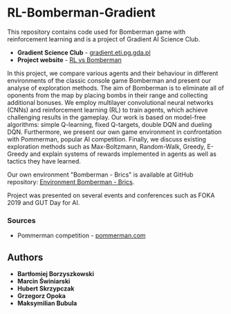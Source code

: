 # RL-Bomberman-Gradient
This repository contains code used for Bomberman game with reinforcement learning and is a project of Gradient AI Science Club.
* **Gradient Science Club** - [gradient.eti.pg.gda.pl](http://gradient.eti.pg.gda.pl/)
* **Project website** - [RL vs Bomberman](http://gradient.eti.pg.gda.pl/en/projects/2018/05/08/bomberman.html)

In this project, we compare various agents and their behaviour in different environments of the classic console game Bomberman
 and present our analyse of exploration methods. The aim of Bomberman is to eliminate all of oponents from the map by placing
 bombs in their range and collecting additional bonuses. We employ multilayer convolutional neural networks (CNNs) and reinforcement
 learning (RL) to train agents, which achieve challenging results in the gameplay. Our work is based on model-free algorithms: 
 simple Q-learning, fixed Q-targets, double DQN and dueling DQN. Furthermore, we present our own game environment in confrontation
 with Pommerman, popular AI competition. Finally, we discuss existing exploration methods such as Max-Boltzmann, Random-Walk, Greedy,
 E-Greedy and explain systems of rewards implemented in agents as well as tactics they have learned.

Our own environment "Bomberman - Brics" is available at GitHub repository:
[Environment Bomberman - Brics](https://github.com/Borzyszkowski/Bomberman-Brics).

Project was presented on several events and conferences such as FOKA 2019 and GUT Day for AI. 

### Sources
* Pommerman competition - [pommerman.com](https://www.pommerman.com/)

## Authors

* **Bartłomiej Borzyszkowski**
* **Marcin Świniarski**
* **Hubert Skrzypczak**
* **Grzegorz Opoka**
* **Maksymilian Bubula**
